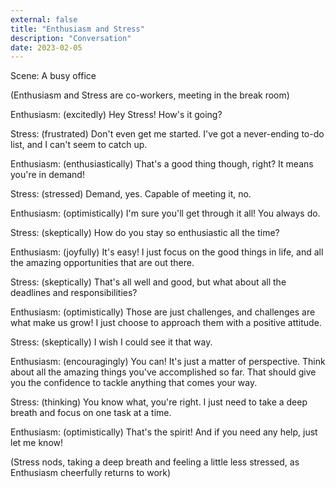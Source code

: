 ```yaml
---
external: false
title: "Enthusiasm and Stress"
description: "Conversation"
date: 2023-02-05
---
```


Scene: A busy office

(Enthusiasm and Stress are co-workers, meeting in the break room)

Enthusiasm: (excitedly) Hey Stress! How's it going?

Stress: (frustrated) Don't even get me started. I've got a never-ending to-do list, and I can't seem to catch up.

Enthusiasm: (enthusiastically) That's a good thing though, right? It means you're in demand!

Stress: (stressed) Demand, yes. Capable of meeting it, no.

Enthusiasm: (optimistically) I'm sure you'll get through it all! You always do.

Stress: (skeptically) How do you stay so enthusiastic all the time?

Enthusiasm: (joyfully) It's easy! I just focus on the good things in life, and all the amazing opportunities that are out there.

Stress: (skeptically) That's all well and good, but what about all the deadlines and responsibilities?

Enthusiasm: (optimistically) Those are just challenges, and challenges are what make us grow! I just choose to approach them with a positive attitude.

Stress: (skeptically) I wish I could see it that way.

Enthusiasm: (encouragingly) You can! It's just a matter of perspective. Think about all the amazing things you've accomplished so far. That should give you the confidence to tackle anything that comes your way.

Stress: (thinking) You know what, you're right. I just need to take a deep breath and focus on one task at a time.

Enthusiasm: (optimistically) That's the spirit! And if you need any help, just let me know!

(Stress nods, taking a deep breath and feeling a little less stressed, as Enthusiasm cheerfully returns to work)
